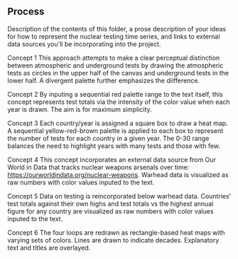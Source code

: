 ## Process

Description of the contents of this folder, a prose description of your ideas for how to represent
the nuclear testing time series, and links to external data sources you'll be incorporating into
the project.

Concept 1
This approach attempts to make a clear perceptual distinction between atmospheric and underground tests by drawing the atmospheric tests as circles in the upper half of the canvas and underground tests in the lower half. A divergent palette further emphasizes the diifference.

Concept 2
By inputing a sequential red palette range to the text itself, this concept represents test totals via the intensity of the color value when each year is drawn. The aim is for maximum simplicity.

Concept 3
Each country/year is assigned a square box to draw a heat map. A sequential yellow-red-brown palette is applied to each box to represent the number of tests for each country in a given year. The 0-30 range balances the need to highlight years with many tests and those with few.

Concept 4
This concept incorporates an external data source from Our World in Data that tracks nuclear weapons arsenals over time: https://ourworldindata.org/nuclear-weapons. Warhead data is visualized as raw numbers with color values inputed to the text. 

Concept 5
Data on testing is reincorporated below warhead data. Countries' test totals against their own highs and test totals vs the highest annual figure for any country are visualized as raw numbers with color values inputed to the text.

Concept 6
The four loops are redrawn as rectangle-based heat maps with varying sets of colors. Lines are drawn to indicate decades. Explanatory text and titles are overlayed. 

